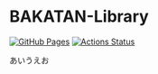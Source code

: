 # BAKATAN-Library

 [![GitHub Pages](https://img.shields.io/static/v1?label=GitHub+Pages&message=+&color=brightgreen&logo=github)](https://kabatan.github.io/BAKATAN-Library/) 
[![Actions Status](https://github.com/kabatan/BAKATAN-Library/workflows/verify/badge.svg)](https://github.com/kabatan/BAKATAN-Library/actions) 

あいうえお
